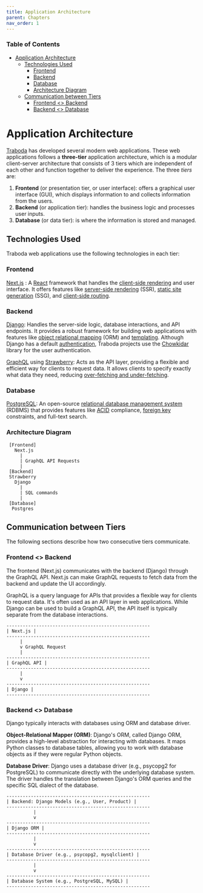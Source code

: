 ```yaml
---
title: Application Architecture
parent: Chapters
nav_order: 1
---
```


### Table of Contents
- [Application Architecture](#application-architecture)
  - [Technologies Used](#technologies-used)
    - [Frontend](#frontend)
    - [Backend](#backend)
    - [Database](#database)
    - [Architecture Diagram](#architecture-diagram)
  - [Communication between Tiers](#communication-between-tiers)
    - [Frontend \<\> Backend](#frontend--backend)
    - [Backend \<\> Database](#backend--database)


# Application Architecture
[Traboda](https://traboda.com/) has developed several modern web applications. These web applications follows a __three-tier__ application architecture, which is a modular client-server architecture that consists of 3 tiers which are independent of each other and function together to deliver the experience. The three _tiers_ are:
1. **Frontend** (or presentation tier, or user interface): offers a graphical user interface (GUI), which displays information to and collects information from the users.
2. **Backend** (or application tier): handles the business logic and processes user inputs.
3. **Database** (or data tier): is where the information is stored and managed.

## Technologies Used
Traboda web applications use the following technologies in each tier:

### Frontend
[Next.js] : A [React] framework that handles the [client-side rendering][client-side-routing] and user interface. It offers features like [server-side rendering][server-side-rendering] (SSR), [static site generation][static-site-generation] (SSG), and [client-side routing][client-side-routing].

### Backend
[Django][Django]: Handles the server-side logic, database interactions, and API endpoints. It provides a robust framework for building web applications with features like [object relational mapping][ORM] (ORM) and [templating]. Although Django has a default [authentication], Traboda projects use the [Chowkidar] library for the user authentication.

[GraphQL] using [Strawberry][Strawberry]: Acts as the API layer, providing a flexible and efficient way for clients to request data. It allows clients to specify exactly what data they need, reducing [over-fetching and under-fetching][OFUF].

### Database
[PostgreSQL][PostgreSQL]: An open-source [relational database management system][RDBMS]  (RDBMS) that provides features like [ACID] compliance, [foreign key] constraints, and full-text search.

### Architecture Diagram
```
 [Frontend]
   Next.js
     |
     | GraphQL API Requests
     |
 [Backend]
 Strawberry
   Django
     |
     | SQL commands
     |
 [Database]
  Postgres
```

## Communication between Tiers
The following sections describe how two consecutive tiers communicate.

### Frontend <> Backend
The frontend (Next.js) communicates with the backend (Django) through the GraphQL API. Next.js can make GraphQL requests to fetch data from the backend and update the UI accordingly.

GraphQL is a query language for APIs that provides a flexible way for clients to request data. It's often used as an API layer in web applications. While Django can be used to build a GraphQL API, the API itself is typically separate from the database interactions.

```
-----------------------------------------------------
| Next.js |
-----------------------------------------------------
     |
     v GraphQL Request
     |
-----------------------------------------------------
| GraphQL API |
-----------------------------------------------------
     |
     v
-----------------------------------------------------
| Django |
-----------------------------------------------------
```

### Backend <> Database
Django typically interacts with databases using ORM and database driver.

**Object-Relational Mapper (ORM)**: Django's ORM, called Django ORM, provides a high-level abstraction for interacting with databases. It maps Python classes to database tables, allowing you to work with database objects as if they were regular Python objects.

**Database Driver**: Django uses a database driver (e.g., psycopg2 for PostgreSQL) to communicate directly with the underlying database system. The driver handles the translation between Django's ORM queries and the specific SQL dialect of the database.

```
-----------------------------------------------------
| Backend: Django Models (e.g., User, Product) |
-----------------------------------------------------
          |
          v
-----------------------------------------------------
| Django ORM |
-----------------------------------------------------
          |
          v
-----------------------------------------------------
| Database Driver (e.g., psycopg2, mysqlclient) |
-----------------------------------------------------
          |
          v
-----------------------------------------------------
| Database System (e.g., PostgreSQL, MySQL) |
-----------------------------------------------------
```

[Next.js]: https://nextjs.org/docs/
[client-side-rendering]: https://nextjs.org/docs/pages/building-your-application/rendering/client-side-rendering
[server-side-rendering]: https://nextjs.org/docs/pages/building-your-application/rendering/server-side-rendering
[static-site-generation]: https://nextjs.org/docs/pages/building-your-application/rendering/static-site-generation
[client-side-routing]: https://nextjs.org/docs/pages/building-your-application/routing/linking-and-navigating
[Django]: https://docs.djangoproject.com/
[ORM]: https://opensource.com/article/17/11/django-orm
[authentication]: https://docs.djangoproject.com/en/5.1/topics/auth/
[templating]: https://docs.djangoproject.com/en/5.1/topics/templates/
[GraphQL]: https://graphql.org/
[Strawberry]: https://strawberry.rocks/
[PostgreSQL]: https://www.postgresql.org/
[RDBMS]: https://cloud.google.com/learn/what-is-a-relational-database
[ACID]: https://en.wikipedia.org/wiki/ACID
[foreign key]: https://en.wikipedia.org/wiki/Foreign_key
[React]: https://react.dev/
[Chowkidar]: https://github.com/aswinshenoy/chowkidar
[OFUF]: https://stackoverflow.com/a/44568365